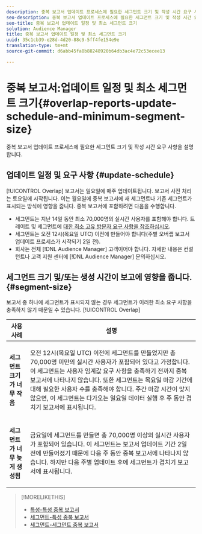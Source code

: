 ```yaml
---
description: 중복 보고서 업데이트 프로세스에 필요한 세그먼트 크기 및 작성 시간 요구 사항을 설명합니다.
seo-description: 중복 보고서 업데이트 프로세스에 필요한 세그먼트 크기 및 작성 시간 요구 사항을 설명합니다.
seo-title: 중복 보고서 업데이트 일정 및 최소 세그먼트 크기
solution: Audience Manager
title: 중복 보고서 업데이트 일정 및 최소 세그먼트 크기
uuid: 35c1cb39-e28d-4d20-88c9-5ff4fe154e9e
translation-type: tm+mt
source-git-commit: d6abb45fa8b88248920b64db3ac4e72c53ecee13

---
```



# 중복 보고서:업데이트 일정 및 최소 세그먼트 크기{#overlap-reports-update-schedule-and-minimum-segment-size}

중복 보고서 업데이트 프로세스에 필요한 세그먼트 크기 및 작성 시간 요구 사항을 설명합니다.

## 업데이트 일정 및 요구 사항 {#update-schedule}

[!UICONTROL Overlap] 보고서는 일요일에 매주 업데이트됩니다. 보고서 사전 처리는 토요일에 시작됩니다. 이는 월요일에 중복 보고서에 새 세그먼트나 기존 세그먼트가 표시되는 방식에 영향을 줍니다. 중복 보고서에 포함하려면 다음을 수행합니다.

* 세그먼트는 지난 14일 동안 최소 70,000명의 실시간 사용자를 포함해야 합니다. 트레이트 및 세그먼트에 [대한 최소 고유 방문자 요구 사항을 참조하십시오](../../reporting/report-sampling.md#data-sampling-ratio).
* 세그먼트는 오전 12시(목요일 UTC) 이전에 만들어야 합니다(주별 오버랩 보고서 업데이트 프로세스가 시작되기 2일 전).
* 회사는 전체 [!DNL Audience Manager] 고객이어야 합니다. 자세한 내용은 컨설턴트나 고객 지원 센터에 [!DNL Audience Manager] 문의하십시오.

## 세그먼트 크기 및/또는 생성 시간이 보고에 영향을 줍니다. {#segment-size}

보고서 중 하나에 세그먼트가 표시되지 않는 경우 세그먼트가 이러한 최소 요구 사항을 충족하지 않기 때문일 수 있습니다. [!UICONTROL Overlap]

<table id="table_BE2937C1FA314BBDBD1D026321D6E6B1"> 
 <thead> 
  <tr> 
   <th colname="col1" class="entry"> 사용 사례 </th> 
   <th colname="col2" class="entry"> 설명 </th> 
  </tr> 
 </thead>
 <tbody> 
  <tr> 
   <td colname="col1"> <p> <b>세그먼트 크기가 너무 작음</b> </p> </td> 
   <td colname="col2"> <p>오전 12시(목요일 UTC) 이전에 세그먼트를 만들었지만 총 70,000명 미만의 실시간 사용자가 포함되어 있다고 가정합니다. 이 세그먼트는 사용자 임계값 요구 사항을 충족하기 전까지 <span class="wintitle"> 중복</span> 보고서에 나타나지 않습니다. 또한 세그먼트는 목요일 마감 기간에 대해 필요한 사용자 수를 충족해야 합니다. 주간 마감 시간이 맞지 않으면, 이 세그먼트는 다가오는 일요일 <span class="wintitle"> 데이터</span> 실행 후 주 동안 겹치기 보고서에 표시됩니다. </p> </td> 
  </tr> 
  <tr> 
   <td colname="col1"> <p> <b>세그먼트가 너무 늦게 생성됨</b> </p> </td> 
   <td colname="col2"> <p>금요일에 세그먼트를 만들면 총 70,000명 이상의 실시간 사용자가 포함되어 있습니다. 이 세그먼트는 보고서 업데이트 <span class="wintitle"> 기간</span> 2일 전에 만들어졌기 때문에 다음 주 동안 중복 보고서에 나타나지 않습니다. 하지만 다음 주별 업데이트 후에 세그먼트가 겹치기 <span class="wintitle"> 보고서에</span> 표시됩니다. </p> </td> 
  </tr> 
 </tbody> 
</table>

>[!MORELIKETHIS]
>
>* [특성-특성 중복 보고서](../../reporting/dynamic-reports/trait-trait-overlap-report.md#trait-to-trait-overlap-report)
>* [세그먼트-특성 중복 보고서](../../reporting/dynamic-reports/segment-trait-overlap-report.md)
>* [세그먼트-세그먼트 중복 보고서](../../reporting/dynamic-reports/segment-segment-overlap-report.md)

